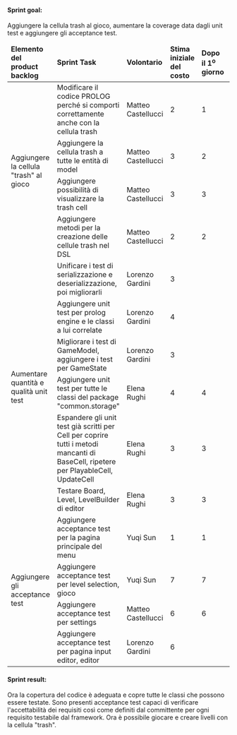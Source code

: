 #### Sprint goal:
Aggiungere la cellula trash al gioco, aumentare la coverage data dagli unit test e aggiungere gli acceptance test.

<table>
    <thead>
        <td><b>Elemento del product backlog</b></td>
        <td><b>Sprint Task</b></td>
        <td><b>Volontario</b></td>
        <td><b>Stima iniziale del costo</b></td>
        <td><b>Dopo il 1<sup>o</sup> giorno</b></td>
        <td><b>Dopo il 2<sup>o</sup> giorno</b></td>
        <td><b>Dopo il 3<sup>o</sup> giorno</b></td>
        <td><b>Dopo il 4<sup>o</sup> giorno</b></td>
        <td><b>Dopo il 5<sup>o</sup> giorno</b></td>
        <td><b>Dopo il 6<sup>o</sup> giorno</b></td>
        <td><b>Dopo il 7<sup>o</sup> giorno</b></td>
    </thead>
    <tbody>
        <tr>
            <td rowspan="4">Aggiungere la cellula "trash" al gioco</td>
            <td>Modificare il codice PROLOG perché si comporti correttamente anche con la cellula trash</td>
            <td>Matteo Castellucci</td>
            <td>2</td>
            <td>1</td>
            <td>0</td>
            <td>0</td>
            <td>0</td>
            <td>0</td>
            <td>0</td>
            <td>0</td>
        </tr>
        <tr>
            <td>Aggiungere la cellula trash a tutte le entità di model</td>
            <td>Matteo Castellucci</td>
            <td>3</td>
            <td>2</td>
            <td>0</td>
            <td>0</td>
            <td>0</td>
            <td>0</td>
            <td>0</td>
            <td>0</td>
        </tr>
        <tr>
            <td>Aggiungere possibilità di visualizzare la trash cell</td>
            <td>Matteo Castellucci</td>
            <td>3</td>
            <td>3</td>
            <td>3</td>
            <td>0</td>
            <td>0</td>
            <td>0</td>
            <td>0</td>
            <td>0</td>
        </tr>
        <tr>
            <td>Aggiungere metodi per la creazione delle cellule trash nel DSL</td>
            <td>Matteo Castellucci</td>
            <td>2</td>
            <td>2</td>
            <td>2</td>
            <td>0</td>
            <td>0</td>
            <td>0</td>
            <td>0</td>
            <td>0</td>
        </tr>
        <tr>
            <td rowspan="6">Aumentare quantità e qualità unit test</td>
            <td>Unificare i test di serializzazione e deserializzazione, poi migliorarli</td>
            <td>Lorenzo Gardini</td>
            <td>3</td>
            <td></td>
            <td></td>
            <td></td>
            <td></td>
            <td></td>
            <td></td>
            <td></td>
        </tr>
        <tr>
            <td>Aggiungere unit test per prolog engine e le classi a lui correlate</td>
            <td>Lorenzo Gardini</td>
            <td>4</td>
            <td></td>
            <td></td>
            <td></td>
            <td></td>
            <td></td>
            <td></td>
            <td></td>
        </tr>
        <tr>
            <td>Migliorare i test di GameModel, aggiungere i test per GameState</td>
            <td>Lorenzo Gardini</td>
            <td>3</td>
            <td></td>
            <td></td>
            <td></td>
            <td></td>
            <td></td>
            <td></td>
            <td></td>
        </tr>
        <tr>
            <td>Aggiungere unit test per tutte le classi del package "common.storage"</td>
            <td>Elena Rughi</td>
            <td>4</td>
            <td>4</td>
            <td>4</td>
            <td>3</td>
            <td>1</td>
            <td>0</td>
            <td>0</td>
            <td>0</td>
        </tr>
        <tr>
            <td>Espandere gli unit test già scritti per Cell per coprire tutti i metodi mancanti di BaseCell, ripetere per PlayableCell, UpdateCell</td>
            <td>Elena Rughi</td>
            <td>3</td>
            <td>3</td>
            <td>3</td>
            <td>3</td>
            <td>3</td>
            <td>3</td>
            <td>0</td>
            <td>0</td>
        </tr>
        <tr>
            <td>Testare Board, Level, LevelBuilder di editor</td>
            <td>Elena Rughi</td>
            <td>3</td>
            <td>3</td>
            <td>3</td>
            <td>3</td>
            <td>3</td>
            <td>3</td>
            <td>0</td>
            <td>0</td>
        </tr>
        <tr>
            <td rowspan="4">Aggiungere gli acceptance test</td>
            <td>Aggiungere acceptance test per la pagina principale del menu</td>
            <td>Yuqi Sun</td>
            <td>1</td>
            <td>1</td>
            <td>1</td>
            <td>1</td>
            <td>0</td>
            <td>0</td>
            <td>0</td>
            <td>0</td>
        </tr>
        <tr>
            <td>Aggiungere acceptance test per level selection, gioco</td>
            <td>Yuqi Sun</td>
            <td>7</td>
            <td>7</td>
            <td>6</td>
            <td>5</td>
            <td>4</td>
            <td>3</td>
            <td>3</td>
            <td>0</td>
        </tr>
        <tr>
            <td>Aggiungere acceptance test per settings</td>
            <td>Matteo Castellucci</td>
            <td>6</td>
            <td>6</td>
            <td>6</td>
            <td>3</td>
            <td>1</td>
            <td>0</td>
            <td>0</td>
            <td>0</td>
        </tr>
        <tr>
            <td>Aggiungere acceptance test per pagina input editor, editor</td>
            <td>Lorenzo Gardini</td>
            <td>6</td>
            <td></td>
            <td></td>
            <td></td>
            <td></td>
            <td></td>
            <td></td>
            <td></td>
        </tr>
    </tbody>
</table>

#### Sprint result:
Ora la copertura del codice è adeguata e copre tutte le classi che possono essere testate. Sono presenti acceptance test capaci di verificare l'accettabilità dei requisiti così come definiti dal committente per ogni requisito testabile dal framework. Ora è possibile giocare e creare livelli con la cellula "trash".
